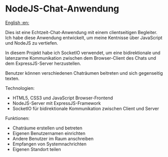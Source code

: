 # NodeJS-Chat-Anwendung
[English :en:](./README.md)

Dies ist eine Echtzeit-Chat-Anwendung mit einem clientseitigen Begleiter. Ich habe diese Anwendung entwickelt, um meine Kentnisse über JavaScript und NodeJS zu vertiefen.

In diesem Projekt habe ich SocketIO verwendet, um eine bidirektionale und latenzarme Kommunikation zwischen dem Browser-Client des Chats und dem ExpressJS-Server herzustellen.

Benutzer können verschiedenen Chaträumen beitreten und sich gegenseitig texten.

Technologien:

*   HTML5, CSS3 und JavaScript Browser-Frontend
*   NodeJS-Server mit ExpressJS-Framework
*   SocketIO für bidirektionale Kommunikation zwischen Client und Server

Funktionen:

*   Chaträume erstellen und betreten
*   Eigenen Benutzernamen einrichten
*   Andere Benutzer im Raum anschreiben
*   Empfangen von Systemnachrichten
*   Eigenen Standort teilen
